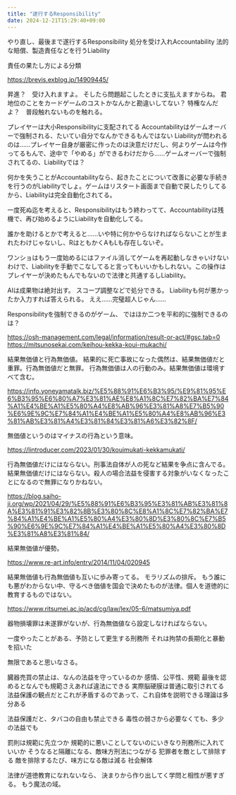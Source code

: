 ```yaml
---
title: "遂行するResponsibility"
date: 2024-12-21T15:29:40+09:00
---
```

やり直し、最後まで遂行するResponsibility
処分を受け入れAccountability
法的な賠償、製造責任などを行うLiability

責任の果たし方による分類

https://brevis.exblog.jp/14909445/

昇進？　受け入れますよ。
そしたら問題起こしたときに支払えますからね。
君地位のことをカードゲームのコストかなんかと勘違いしてない？
特権なんだよ？　普段触れないものを触れる。

プレイヤーは大小Responsibilityに支配されてる
Accountabilityはゲームオーバーで強制される、たいてい自分でなんかできるもんではない
Liabilityが問われるのは……プレイヤー自身が厳密に作ったのは決意だけだし、何よりゲームは今作ってるもんで、途中で「やめる」ができるわけだから……ゲームオーバーで強制されてるの、Liabilityでは？

何かを失うことがAccountabilityなら、起きたことについて改善に必要な手続きを行うのがLiabilityでしょ。ゲームはリスタート画面まで自動で戻したりしてるから、Liabilityは完全自動化されてる。

一度死ぬ迄を考えると、Responsibilityはもう終わってて、Accountabilityは残機で、再び始めるようにLiabilityを自動化してる。

誰かを助けるとかで考えると……いや特に何かやらなければならないことが生まれたわけじゃないし、RはともかくAもLも存在しないぞ。

ワンショはもう一度始めるにはファイル消してゲームを再起動しなきゃいけないわけで、Liabilityを手動でこなしてると言ってもいいかもしれない。この操作はプレイヤーが決めたもんでもないので法律と共通するしLiability。

AIは成果物は絶対出す。
スコープ調整などで処分できる。
Liabilityも何が悪かったか入力すれば答えられる。
ええ……完璧超人じゃん……


Responsibilityを強制できるのがゲーム、
ではほか二つを平和的に強制できるのは？



https://osh-management.com/legal/information/result-or-act/#gsc.tab=0
https://mitsunosekai.com/keihou-kekka-koui-mukachi/

結果無価値と行為無価値。
結果的に死亡事故になった偶然は、結果無価値だと重罪。行為無価値だと無罪。
行為無価値は人の行動のみ。結果無価値は環境すべて含む。


https://info.yoneyamatalk.biz/%E5%88%91%E6%B3%95/%E9%81%95%E6%B3%95%E6%80%A7%E3%81%AE%E8%A1%8C%E7%82%BA%E7%84%A1%E4%BE%A1%E5%80%A4%E8%AB%96%E3%81%A8%E7%B5%90%E6%9E%9C%E7%84%A1%E4%BE%A1%E5%80%A4%E8%AB%96%E3%81%AB%E3%81%A4%E3%81%84%E3%81%A6%E3%82%8F/

無価値というのはマイナスの行為という意味。


https://lintroducer.com/2023/01/30/kouimukati-kekkamukati/

行為無価値だけにはならない。刑事法自体が人の死など結果を争点に含んでる。
結果無価値だけにはならない。殺人の場合法益を侵害する対象がいなくなったことになるので無罪になりかねない。

https://blog.saiho-ji.org/wp/2021/04/29/%E5%88%91%E6%B3%95%E3%81%AB%E3%81%8A%E3%81%91%E3%82%8B%E3%80%8C%E8%A1%8C%E7%82%BA%E7%84%A1%E4%BE%A1%E5%80%A4%E3%80%8D%E3%80%8C%E7%B5%90%E6%9E%9C%E7%84%A1%E4%BE%A1%E5%80%A4%E3%80%8D%E3%81%A8%E3%81%84/

結果無価値が優勢。


https://www.re-art.info/entry/2014/11/04/020945

結果無価値も行為無価値も互いに歩み寄ってる。
モラリズムの排斥。
もう誰にも悪がわからない中、守るべき価値を国会で決めたものが法律。個人を道徳的に教育するものではない。


https://www.ritsumei.ac.jp/acd/cg/law/lex/05-6/matsumiya.pdf

器物損壊罪は未遂罪がないが、行為無価値なら設定しなければならない。

一度やったことがある、予防として更生する刑務所
それは拘禁の長期化と暴動を招いた

無限であると思いなさる。

臓器売買の禁止は、なんの法益を守っているのか
感情、公平性、規範
最後を認めるとなんでも規範さえあれば違法にできる
実際脳硬膜は普通に取引されてる
法益保護の観点だとこれが矛盾するのであって、これ自体を説明できる理論は多分ある

法益保護だと、タバコの自由も禁止できる
毒性の弱さから必要なくても、多少の法益でも

罰則は規範に先立つか
規範的に悪いことしてないのにいきなり刑務所に入れていいか
そうなると隔離になる、敵味方刑法につながる
犯罪者を敵として排除する
敵を排除するたび、味方になる敵は減る
社会解体



法律が道徳教育になれないなら、
決まりから作り出してく学問と相性が悪すぎる。
もう魔法の域。
